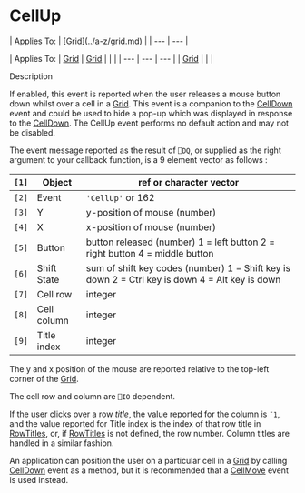 




<h1 class="heading"><span class="name">CellUp</span></h1>
| Applies To: | [Grid](../a-z/grid.md) |
| --- | ---  |

| Applies To: | [Grid](../a-z/grid.md) | [Grid](../a-z/grid.md) |  |  |
| --- | --- | ---  |
| [Grid](../a-z/grid.md) |  |  |


Description


If enabled, this event is reported when the user releases a mouse button down whilst over a cell in a [Grid](../a-z/grid.md). This event is a companion to the [CellDown](../a-z/celldown.md) event and could be used to hide a pop-up which was displayed in response to the [CellDown](../a-z/celldown.md). The CellUp event performs no default action and may not be disabled.




The event message reported as the result of `⎕DQ`, or supplied as the right argument to your callback function, is a 9 element vector as follows :

| `[1]` | Object | ref or character vector |
| --- | --- | ---  |
| `[2]` | Event | `'CellUp'` or 162 |
| `[3]` | Y | y-position of mouse (number) |
| `[4]` | X | x-position of mouse (number) |
| `[5]` | Button | button released (number) 1 = left button 2        = right button 4 = middle button |
| `[6]` | Shift State | sum of shift key codes (number) 1 = Shift key        is down 2 = Ctrl key is down 4 = Alt key is down |
| `[7]` | Cell row | integer |
| `[8]` | Cell column | integer |
| `[9]` | Title index | integer |



The y and x position of the mouse are reported relative to the top-left corner of the [Grid](../a-z/grid.md).


The cell row and column are `⎕IO` dependent.


If the user clicks over a row *title*, the value reported for the column is `¯1`, and the value reported for Title index is the index of that row title in [RowTitles](../a-z/rowtitles.md), or, if [RowTitles](../a-z/rowtitles.md) is not defined, the row number. Column titles are handled in a similar fashion.


An application can position the user on a particular cell in a [Grid](../a-z/grid.md) by calling [CellDown](../a-z/celldown.md) event as a method, but it is recommended that a [CellMove](../a-z/cellmove.md) event is used instead.


